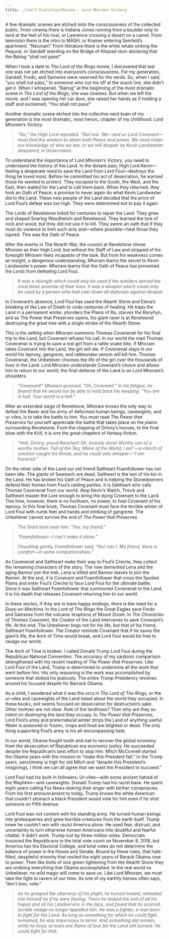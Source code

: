 ```yaml
---
title: .//Self-Evolution/Review - Lord Mhorams Victory
---
```


A few dramatic scenes are etched onto the consciousness of the collected public. From cinema there is Indiana Jones running from a boulder only to land at the feet of his rival, or Lawrence crossing a desert on a camel. From television there is the intro to MASH, or Kramer entering Seinfeld’s apartment. “Neuman!” From literature there is the white whale sinking the Pequod, or Gandalf standing on the Bridge of Khazad-dum declaring that the Balrog “shall not pass!”

When I took a date to *The Lord of the Rings* movie, I discovered that last one was not yet etched into everyone’s consciousness. For my generation, Gandalf, Frodo, and Samwise were reserved for the nerds. So, when I said, “you shall not pass,” to someone who cut me off at the snack line, she didn’t get it. When I whispered, “Balrog” at the beginning of the most dramatic scene in *The Lord of the Rings*, she was clueless. But when we left the movie, and I was opening her car door, she raised her hands as if holding a staff and exclaimed, “You shall not pass!”

Another dramatic scene etched into the collective nerd brain of my generation is the most dramatic, most heroic, chapter of my childhood: *Lord Mhoram’s Victory*.

> *“No,” the High Lord repeated. “Not lost. We—and ur-Lord Covenant—must find the wisdom to attain both Peace and power. We must retain our knowledge of who we are, or we will despair as Kevin Landwaster despaired, in Desecration.*

To understand the importance of *Lord Mhoram’s Victory*, you need to understand the history of the Land. In the distant past, High Lord Kevin—feeling a desperate need to save the Land from Lord Foul—destroys the thing he loved most. Before he committed his act of desecration, he warned those he wanted to protect. They escaped to the South, the West, and the East, then waited for the Land to call them back. When they returned, they took an Oath of Peace; a promise to never again do what Kevin Landwaster did to the Land. These new people of the Land decided that the price of Lord Foul’s defeat was too high. They were determined not to pay it again.

The Lords of Revelstone toiled for centuries to repair the Land. They grew and shaped Soaring Woodhelvin and Revelwood. They learned the lore of rock and wood, but they did not use it to kill. They swore an oath that if they must do violence to limit such acts and—where possible—heal those they injured. This was the Oath of Peace.

After the events in The Illearth War, the council at Revelstone chose Mhoram as their High Lord, but without the Staff of Law and stripped of his foresight Mhoram feels incapable of the task. But from his weakness comes an insight, a dangerous understanding; Mhoram learns the secret to Kevin Landwaster’s power. Mhoram learns that the Oath of Peace has prevented the Lords from defeating Lord Foul.

> *It was a strength which could only be used if the wielders denied the most basic promise of their lives. It was a weapon which could only be used by a person who had cast down all defenses against despair.*

In Covenant’s absence, Lord Foul has used the Illearth Stone and Elena’s breaking of the Law of Death to undo centuries of healing. He traps the Land in a permanent winter, plunders the Plains of Ra, starves the Ranyhyn, and as The Power that Preserves opens, his giant raver is at Revelwood destroying the great tree with a single stroke of the Illearth Stone.

This is the setting when Mhoram summons Thomas Covenenat for his final trip to the Land, but Covenant refuses his call. In our world the mad Thomas Covenenat is trying to save a lost girl from a rattle snake bite. If Mhoram takes Covenant into the Land, the girl will die. If Covenenat stays in our world his leprosy, gangrene, and rattlesnake venom will kill him. Thomas Covenenat, the Unbeliever chooses the life of the girl over the thousands of lives in the Land. Lord Mhoram understands Covenant’s choice and allows him to return to our world; the final defense of the Land is on Lord Mhoram’s shoulders.

> *“Covenant!” Mhoram groaned. “Oh, Covenant.” In his fatigue, he feared that he would not be able to hold back his weeping. “You are in hell. Your world is a hell.”*

After an extended siege of Revelstone, Mhoram knows the only way to defeat the Raver and his army of deformed human beings, cavewights, and ur-viles, is to take the battle to him. You must read *The Power that Preserves* for yourself appreciate the battle that takes place on the plains surrounding Revelstone. From the clopping of Drinny’s hooves, to the final blow with the Krill, it is one the great chapters of fantasy fiction.

> *“Hail, Drinny, proud Ranyhyn! Oh, bravely done! Worthy son of a worthy mother. Tail of the Sky, Mane of the World, I am”—a clench of emotion caught his throat, and he could only whisper—“I am honored.”*

On the other side of the Land our old friend Saltheart Foamfollower has not been idle. The giants of Seareach are dead, Saltheart is the last of his kin in the Land. He has broken his Oath of Peace and is helping the Stonedowners defend their homes from Foul’s raiding parties. It is Saltheart who calls Thomas Covenenat from our world. Atop Kevin’s Watch, Triock and Saltheart master the Lore enough to bring the dying Covenant to the Land. This time, however, there is no hurtloam, no power, to heal Covenant of his leprosy. In this final book, Thomas Covenant must face the terrible winter of Lord Foul with numb feet and hands and stinking of gangrene. The Unbeliever cannot survive the end of *The Power that Preserves*.

> *The Giant bent near him. “Yes, my friend.”*
>
> *“Foamfollower—I can’t make it alone.”*
>
> *Chuckling gently, Foamfollower said, “Nor can I. My friend, there is comfort—in some companionships.”*

As Covenenat and Saltheart make their way to Foul’s Creche, they collect the remaining characters of the story. The now demented Lena and the aging Bannor join the trek. Lena is killed and Bannor leaves to join the Ramen. At the end, it is Covenant and Foamfollower that cross the Spoiled Plains and enter Foul’s Creche to face Lord Foul for the ultimate battle. Since it was Saltheart Foamfollower that summoned Covenenat to the Land, it is his death that releases Covenant returning him to our world.

In these stories, if they are to have happy endings, there is the need for a *Dues-ex-Machina*. In the *Lord of The Rings* the Great Eagles save Frodo and Samwise from the volcanic eruptions of Mount Doom. In *The Chronicles of Thomas Covenant*, the Creator of the Land intervenes to save Covenant’s life. At the end, The Unbeliever begs not for his life, but that of his friend, Saltheart Foamfollower. The Creator reminds Covenant that if he saves the giant’s life, the Arch of Time would break, and Lord Foul would be free to ravage our world.

The Arch of Time is broken. I called Donald Trump Lord Foul during the Republican National Convention. The accuracy of my sardonic comparison strengthened with my recent reading of *The Power that Preserves*. Like Lord Foul of the Land, Trump is determined to undermine all the work that went before him. His only reasoning is the work was accomplished by someone that stoked his jealously. The entire Trump Presidency revolves around his focused despite for Barrack Obama.

As a child, I wondered what it was the orcs in *The Lord of The Rings*, or the ur-viles and cavewights of the Land hated about the world they occupied. In these books, evil seems focused on desecration for destruction’s sake. Other motives are not clear. Rule of the landmass? Then why are they so intent on destroying the land they occupy. In *The Power that Preserves*, Lord Foul’s army and preternatural winter strips the Land of anything useful. Water is poisoned or frozen, crops and food are blighted or dead. The only thing supporting Foul’s army is his all-encompassing hate.

In our world, Obama fought tooth and nail to recover the global economy from the desecration of Republican era economic policy. He succeeded despite the Republican’s best effort to stop him. Mitch McConnell started the Obama years with the mission to “make this President fail.” In the Trump years, sanctimony is high for old Mitch and “despite this President’s misgivings, I think we can all agree that we want the President to succeed.”

Lord Foul had his built-in followers; Ur-viles—with some ancient hatred of the Wayhhim—and cavewights. Donald Trump had his racist base. He spent eight years calling Fox News stoking their anger with birther conspiracies. From his first announcement to today, Trump knows the white American that couldn’t stomach a black President would vote for him even if he shot someone on Fifth Avenue.

Lord Foul was not content with his standing army. He turned human beings into grotesqueries and grew horrible creatures from the earth itself. Trump knew he couldn’t win with racist America alone. He used fear, distrust, and uncertainty to turn otherwise honest Americans into doubtful and fearful chattel. It didn’t work. Trump lost by three-million votes. Democrats trounced the Republicans in the total vote count on November 8, 2016, but America has the Electoral College, and total votes do not determine the balance of power in the House and Senate. Bound by these rules, that hate-filled, despiteful minority that reviled the eight years of Barack Obama rose to power. Then like bolts of sick green lightening from the Illearth Stone they are undoing everything that Obama accomplished. In the real world no Unbeliever, no wild magic will come to save us. Like Lord Mhoram, we must take the fight to ravers of our time. As one of my earthly heroes often says, “don’t boo, vote.”

> *As he grasped the utterness of his plight, he turned inward, retreated into himself as if he were fleeing. There he looked the end of all his hopes and all his Landservice in the face, and found that its scarred, terrible visage no longer appalled him. He was a fighter, a man born to fight for the Land. As long as something for which he could fight remained, he was impervious to terror. And something did remain; while he lived, at least one flame of love for the Land still burned. He could fight for that.*
